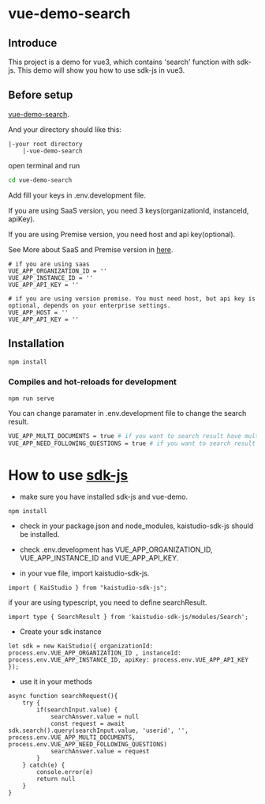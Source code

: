 # vue-demo-search

## Introduce
This project is a demo for vue3, which contains 'search' function with sdk-js. This demo will show you how to use sdk-js in vue3.

## Before setup
[vue-demo-search](https://github.com/k-ai-Documentation/vue-demo-search).

And your directory should like this:
```
|-your root directory
    |-vue-demo-search
```
open terminal and run
```bash
cd vue-demo-search
```
Add fill your keys in .env.development file.

If you are using SaaS version, you need 3 keys(organizationId, instanceId, apiKey).

If you are using Premise version, you need host and api key(optional).

See More about SaaS and Premise version in [here](https://github.com/k-ai-Documentation/sdk-js#usage-guide).
```
# if you are using saas 
VUE_APP_ORGANIZATION_ID = ''
VUE_APP_INSTANCE_ID = ''
VUE_APP_API_KEY = ''

# if you are using version premise. You must need host, but api key is optional, depends on your enterprise settings. 
VUE_APP_HOST = ''
VUE_APP_API_KEY = ''
```

## Installation
```bash
npm install
```

### Compiles and hot-reloads for development
```
npm run serve
```
You can change paramater in .env.development file to change the search result.
```bash
VUE_APP_MULTI_DOCUMENTS = true # if you want to search result have multiple documents sources, set it to true.
VUE_APP_NEED_FOLLOWING_QUESTIONS = true # if you want to search result have following questions, set it to true.
```

# How to use [sdk-js](https://github.com/k-ai-Documentation/sdk-js)

+ make sure you have installed sdk-js and vue-demo.
```
npm install
```
+ check in your package.json and node_modules, kaistudio-sdk-js should be installed.

+ check .env.development has VUE_APP_ORGANIZATION_ID, VUE_APP_INSTANCE_ID and VUE_APP_API_KEY.

+ in your vue file, import kaistudio-sdk-js.
```
import { KaiStudio } from "kaistudio-sdk-js";
```
if your are using typescript, you need to define searchResult.
```
import type { SearchResult } from 'kaistudio-sdk-js/modules/Search';
```
+ Create your sdk instance
````
let sdk = new KaiStudio({ organizationId: process.env.VUE_APP_ORGANIZATION_ID , instanceId: process.env.VUE_APP_INSTANCE_ID, apiKey: process.env.VUE_APP_API_KEY });
````

+ use it in your methods
```
async function searchRequest(){
    try {
        if(searchInput.value) {
            searchAnswer.value = null
            const request = await sdk.search().query(searchInput.value, 'userid', '', process.env.VUE_APP_MULTI_DOCUMENTS, process.env.VUE_APP_NEED_FOLLOWING_QUESTIONS)
            searchAnswer.value = request
        }
    } catch(e) {
        console.error(e)
        return null
    }
}
```
